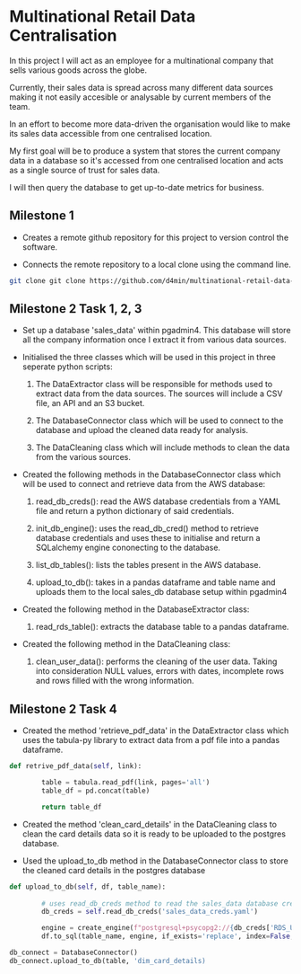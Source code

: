 # Multinational Retail Data Centralisation

In this project I will act as an employee for a multinational company  that sells various goods across the globe.

Currently, their sales data is spread across many different data sources making it not easily accesible or analysable by current members of the team. 

In an effort to become more data-driven the organisation would like to make its sales data accessible from one centralised location.

My first goal will be to produce a system that stores the current company data in a database so it's accessed from one centralised location and acts as a single source of trust for sales data. 

I will then query the database to get up-to-date metrics for business. 

## Milestone 1 

- Creates a remote github repository for this project to version control the software.

- Connects the remote repository to a local clone using the command line.

```bash
git clone git clone https://github.com/d4min/multinational-retail-data-centralisation.git
```

## Milestone 2 Task 1, 2, 3

- Set up a database 'sales_data' within pgadmin4. This database will store all the company information once I extract it from various data sources. 

- Initialised the three classes which will be used in this project in three seperate python scripts: 

    1. The DataExtractor class will be responsible for methods used to extract data from the data sources. The sources will include a  CSV file, an API and an S3 bucket.

    1. The DatabaseConnector class which will be used to connect to the database and upload the cleaned data ready for analysis.

    1. The DataCleaning class which will include methods to clean the data from the various sources. 

- Created the following methods in the DatabaseConnector class which will be used to connect and retrieve data from the AWS database:

    1. read_db_creds(): read the AWS database credentials from a YAML file and return a python dictionary of said credentials. 

    1. init_db_engine(): uses the read_db_cred() method to retrieve database credentials and uses these to initialise and return a SQLalchemy engine cononecting to the database.

    1. list_db_tables(): lists the tables present in the AWS database.

    1. upload_to_db(): takes in a pandas dataframe and table name and uploads them to the local sales_db database setup within pgadmin4

- Created the following method in the DatabaseExtractor class: 

    1. read_rds_table(): extracts the database table to a pandas dataframe. 

- Created the following method in the DataCleaning class:

    1. clean_user_data(): performs the cleaning of the user data. Taking into consideration NULL values, errors with dates, incomplete rows and rows filled with the wrong information.

## Milestone 2 Task 4

- Created the method 'retrieve_pdf_data' in the DataExtractor class which uses the tabula-py library to extract data from a pdf file into a pandas dataframe. 

```python
def retrive_pdf_data(self, link):

        table = tabula.read_pdf(link, pages='all')
        table_df = pd.concat(table)

        return table_df
```
- Created the method 'clean_card_details' in the DataCleaning class to clean the card details data so it is ready to be uploaded to the postgres database.

- Used the upload_to_db method in the DatabaseConnector class to store the cleaned card details in the postgres database

```python
def upload_to_db(self, df, table_name):
        
        # uses read_db_creds method to read the sales_data database credentials
        db_creds = self.read_db_creds('sales_data_creds.yaml')

        engine = create_engine(f"postgresql+psycopg2://{db_creds['RDS_USER']}:{db_creds['RDS_PASSWORD']}@{db_creds['RDS_HOST']}:{db_creds['RDS_PORT']}/{db_creds['RDS_DATABASE']}")
        df.to_sql(table_name, engine, if_exists='replace', index=False, index_label='index')

db_connect = DatabaseConnector()
db_connect.upload_to_db(table, 'dim_card_details)
```

 





